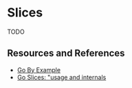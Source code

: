 # Slices

TODO

## Resources and References

- [Go By Example](https://gobyexample.com/slices)
- [Go Slices: "usage and internals](https://go.dev/blog/slices-intro)

